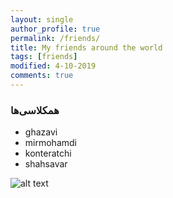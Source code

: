 ```yaml
---
layout: single
author_profile: true
permalink: /friends/
title: My friends around the world
tags: [friends]
modified: 4-10-2019
comments: true
---
```


### همکلاسی‌ها
* ghazavi
* mirmohamdi
* konteratchi
* shahsavar

![alt text]({{amirrezavishteh.github.io}}/assets/images/friends.jpg "hobbies")



